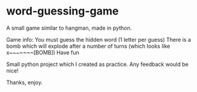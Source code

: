 # word-guessing-game
A small game similar to hangman, made in python.

Game info:
  You must guess the hidden word (1 letter per guess)
  There is a bomb which will explode after a number of turns (which looks like x~~~~~~~[BOMB])
  Have fun
  
Small python project which I created as practice.
Any feedback would be nice!

Thanks, enjoy.

